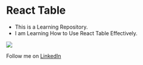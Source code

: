 # React Table

* This is a Learning Repository.
* I am Learning How to Use React Table Effectively.

<img src="https://blog.openreplay.com/images/better-tables-with-react-table/images/hero.png"/>

Follow me on [LinkedIn](https://linkedin.com/in/RahulB001)
